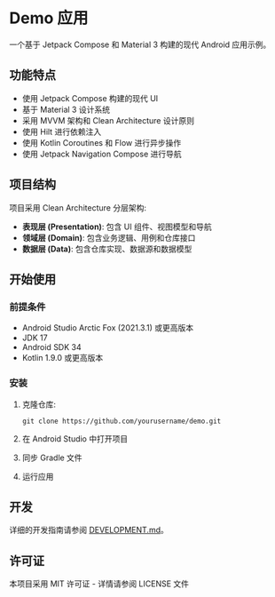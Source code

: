 # Demo 应用

一个基于 Jetpack Compose 和 Material 3 构建的现代 Android 应用示例。

## 功能特点

- 使用 Jetpack Compose 构建的现代 UI
- 基于 Material 3 设计系统
- 采用 MVVM 架构和 Clean Architecture 设计原则
- 使用 Hilt 进行依赖注入
- 使用 Kotlin Coroutines 和 Flow 进行异步操作
- 使用 Jetpack Navigation Compose 进行导航

## 项目结构

项目采用 Clean Architecture 分层架构:

- **表现层 (Presentation)**: 包含 UI 组件、视图模型和导航
- **领域层 (Domain)**: 包含业务逻辑、用例和仓库接口
- **数据层 (Data)**: 包含仓库实现、数据源和数据模型

## 开始使用

### 前提条件

- Android Studio Arctic Fox (2021.3.1) 或更高版本
- JDK 17
- Android SDK 34
- Kotlin 1.9.0 或更高版本

### 安装

1. 克隆仓库:
   ```
   git clone https://github.com/yourusername/demo.git
   ```

2. 在 Android Studio 中打开项目

3. 同步 Gradle 文件

4. 运行应用

## 开发

详细的开发指南请参阅 [DEVELOPMENT.md](DEVELOPMENT.md)。

## 许可证

本项目采用 MIT 许可证 - 详情请参阅 LICENSE 文件 